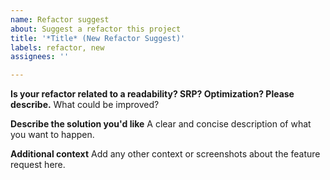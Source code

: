 ```yaml
---
name: Refactor suggest
about: Suggest a refactor this project
title: '*Title* (New Refactor Suggest)'
labels: refactor, new
assignees: ''

---
```


**Is your refactor related to a readability? SRP? Optimization? Please describe.**
What could be improved?

**Describe the solution you'd like**
A clear and concise description of what you want to happen.

**Additional context**
Add any other context or screenshots about the feature request here.

